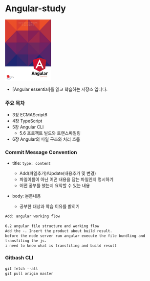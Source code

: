 # Angular-study

<img src="angular_essentials.jpg" width="150px" height="200px">

- [Angular essential]를 읽고 학습하는 저장소 입니다.

### 주요 목차

- 3장 ECMAScript6
- 4장 TypeScript
- 5장 Angular CLI
  - 5.6 프로젝트 빌드와 트랜스파일링
- 6장 Angular의 파일 구조와 처리 흐름

### Commit Message Convention

- title: `type: content`
  - Add(파일추가)/Update(내용추가 및 변경)
  - 파일이름이 아닌 어떤 내용을 담는 파일인지 명시하기
  - 어떤 공부를 했는지 요약할 수 있는 내용
- body: 본문내용

  - 공부한 대상과 학습 이유를 밝히기

```
Add: angular working flow

6.2 angular file structure and working flow
Add the -. Insert the product about build result.
before the node server run angular execute the file bundling and transfiling the js.
i need to know what is transfiling and build result
```

### Gitbash CLI

```
git fetch --all
git pull origin master
```
